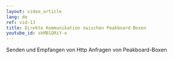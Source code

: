 ```yaml
---
layout: video_article
lang: de
ref: vid-13
title: Direkte Kommunikation zwischen Peakboard-Boxen
youtube_id: skMB1QRiY-o
---
```


Senden und Empfangen von Http Anfragen von Peakboard-Boxen
